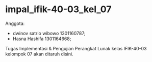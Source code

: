 # impal_ifik-40-03_kel_07
Anggota:
- dwinov satrio wibowo 1301160787;
- Hasna Hashifa 1301164668;

Tugas Implementasi &amp; Pengujian Perangkat Lunak kelas IFIK-40-03 kelompok 07 akan ditaruh disini.
